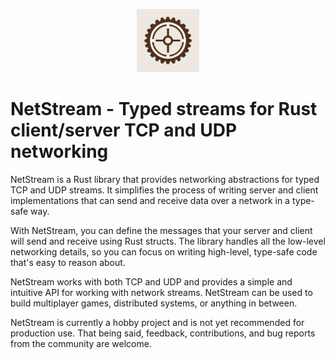<p align="center">
  <img src="assets/logo.png" alt="Logo" width="20%">
</p>

# NetStream - Typed streams for Rust client/server TCP and UDP networking

NetStream is a Rust library that provides networking abstractions for typed TCP and UDP streams. It simplifies the process of writing server and client implementations that can send and receive data over a network in a type-safe way.

With NetStream, you can define the messages that your server and client will send and receive using Rust structs. The library handles all the low-level networking details, so you can focus on writing high-level, type-safe code that's easy to reason about.

NetStream works with both TCP and UDP and provides a simple and intuitive API for working with network streams. NetStream can be used to build multiplayer games, distributed systems, or anything in between.

NetStream is currently a hobby project and is not yet recommended for production use. That being said, feedback, contributions, and bug reports from the community are welcome.
